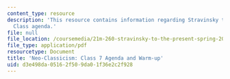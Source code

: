 ```yaml
---
content_type: resource
description: 'This resource contains information regarding Stravinsky to the present:
  Class agenda.'
file: null
file_location: /coursemedia/21m-260-stravinsky-to-the-present-spring-2016/d3e498da05162f509da01f36e2c2f928_MIT21M_260S16_class07.pdf
file_type: application/pdf
resourcetype: Document
title: 'Neo-Classicism: Class 7 Agenda and Warm-up'
uid: d3e498da-0516-2f50-9da0-1f36e2c2f928
---
```

